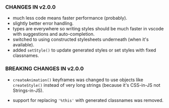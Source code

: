 ### CHANGES IN v2.0.0
  - much less code means faster performance (probably).
  - slightly better error handling.
  - types are everywhere so writing styles should be much faster in vscode with suggestions and auto-completion.
  - switched to using constructed stylesheets underneath (when it's available).
  - added `setStyle()` to update generated styles or set styles with fixed classnames.

### BREAKING CHANGES IN v2.0.0
 - `createAnimation()` keyframes was changed to use objects like `createStyle()` instead of very long strings (because it's CSS-in-JS not Strings-in-JS).
 
 - support for replacing `'%this'` with generated classnames was removed.